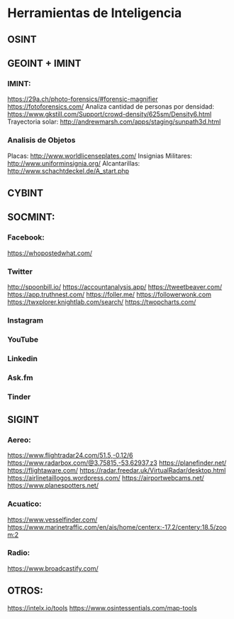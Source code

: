 # Herramientas de Inteligencia

## OSINT
## GEOINT + IMINT

### IMINT:
https://29a.ch/photo-forensics/#forensic-magnifier
https://fotoforensics.com/
Analiza cantidad de personas por densidad: https://www.gkstill.com/Support/crowd-density/625sm/Density6.html
Trayectoria solar: http://andrewmarsh.com/apps/staging/sunpath3d.html


### Analisis de Objetos
Placas: http://www.worldlicenseplates.com/
Insignias Militares: http://www.uniforminsignia.org/
Alcantarillas: http://www.schachtdeckel.de/A_start.php

## CYBINT
## SOCMINT:
### Facebook:
https://whopostedwhat.com/

### Twitter
http://spoonbill.io/
https://accountanalysis.app/
https://tweetbeaver.com/
https://app.truthnest.com/
https://foller.me/
https://followerwonk.com
https://twxplorer.knightlab.com/search/
https://twopcharts.com/

### Instagram

### YouTube
### Linkedin
### Ask.fm
### Tinder

## SIGINT
### Aereo:
https://www.flightradar24.com/51.5,-0.12/6
https://www.radarbox.com/@3.75815,-53.62937,z3
https://planefinder.net/
https://flightaware.com/
https://radar.freedar.uk/VirtualRadar/desktop.html
https://airlinetaillogos.wordpress.com/
https://airportwebcams.net/
https://www.planespotters.net/

### Acuatico:
https://www.vesselfinder.com/
https://www.marinetraffic.com/en/ais/home/centerx:-17.2/centery:18.5/zoom:2

### Radio:
https://www.broadcastify.com/

## OTROS:
https://intelx.io/tools
https://www.osintessentials.com/map-tools
